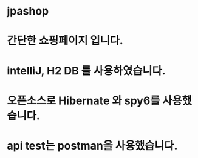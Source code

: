 # jpashop
# 간단한 쇼핑페이지 입니다.
# intelliJ, H2 DB 를 사용하였습니다.
# 오픈소스로 Hibernate 와 spy6를 사용했습니다.
# api test는 postman을 사용했습니다.

